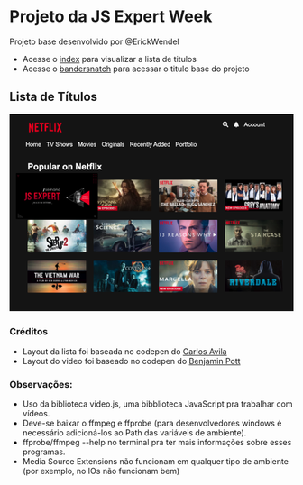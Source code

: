 # Projeto da JS Expert Week
Projeto base desenvolvido por @ErickWendel
- Acesse o [index](./public/index/index.html) para visualizar a lista de titulos
- Acesse o [bandersnatch](./public/bandersnatch/index.html) para acessar o titulo base do projeto

## Lista de Títulos

![titulos](./prints/titulos.jpg)


### Créditos

- Layout da lista foi baseada no  codepen do [Carlos Avila
](https://codepen.io/cb2307/pen/XYxyeY)
- Layout do video foi baseado no codepen do [Benjamin Pott](https://codepen.io/benjipott/pen/JELELN)

### Observações: 
- Uso da biblioteca video.js, uma bibblioteca JavaScript pra trabalhar com vídeos.
- Deve-se baixar o ffmpeg e ffprobe (para desenvolvedores windows é necessário adicioná-los ao Path das variáveis de ambiente).
- ffprobe/ffmpeg --help no terminal pra ter mais informações sobre esses programas.
- Media Source Extensions não funcionam em qualquer tipo de ambiente (por exemplo, no IOs não funcionam bem)